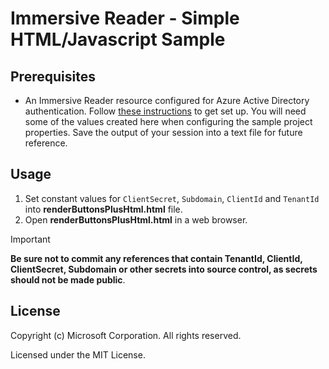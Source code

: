 # Immersive Reader - Simple HTML/Javascript Sample

## Prerequisites

* An Immersive Reader resource configured for Azure Active Directory authentication. Follow [these instructions](https://docs.microsoft.com/azure/applied-ai-services/immersive-reader/how-to-create-immersive-reader) to get set up. You will need some of the values created here when configuring the sample project properties. Save the output of your session into a text file for future reference.

## Usage

1. Set constant values for `ClientSecret`, `Subdomain`, `ClientId` and `TenantId` into **renderButtonsPlusHtml.html** file.
1. Open **renderButtonsPlusHtml.html** in a web browser.

> [!IMPORTANT]
> **Be sure not to commit any references that contain TenantId, ClientId, ClientSecret, Subdomain or other secrets into source control, as secrets should not be made public**.


## License

Copyright (c) Microsoft Corporation. All rights reserved.

Licensed under the MIT License.
